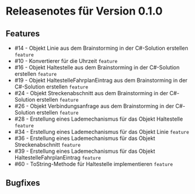 # Releasenotes für Version 0.1.0

## Features

* #14 - Objekt Linie aus dem Brainstorming in der C#-Solution erstellen `feature`
* #10 - Konvertierer für die Uhrzeit `feature`
* #16 - Objekt Haltestelle aus dem Brainstorming in der C#-Solution erstellen `feature`
* #19 - Objekt HaltestelleFahrplanEintrag aus dem Brainstorming in der C#-Solution erstellen `feature`
* #24 - Objekt Streckenabschnitt aus dem Brainstorming in der C#-Solution erstellen `feature`
* #26 - Objekt Verbindungsanfrage aus dem Brainstorming in der C#-Solution erstellen `feature`
* #28 - Erstellung eines Lademechanismus für das Objekt Haltestelle `feature`
* #34 - Erstellung eines Lademechanismus für das Objekt Linie `feature`
* #36 - Erstellung eines Lademechanismus für das Objekt Streckenabschnitt `feature`
* #39 - Erstellung eines Lademechanismus für das Objekt HaltestelleFahrplanEintrag `feature`
* #60 - ToString-Methode für Haltestelle implementieren `feature`

## Bugfixes